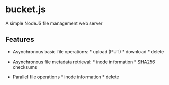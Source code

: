 bucket.js
=========

A simple NodeJS file management web server

## Features
* Asynchronous basic file operations:
       * upload (PUT)
       * download
       * delete

* Asynchronous file metadata retrieval:
       * inode information
       * SHA256 checksums  

* Parallel file operations 
       * inode information
       * delete
